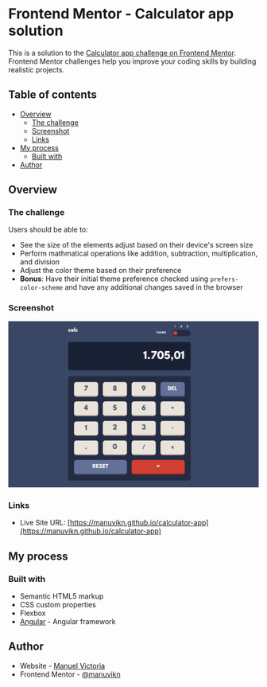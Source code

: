 # Frontend Mentor - Calculator app solution

This is a solution to the [Calculator app challenge on Frontend Mentor](https://www.frontendmentor.io/challenges/calculator-app-9lteq5N29). Frontend Mentor challenges help you improve your coding skills by building realistic projects. 

## Table of contents

- [Overview](#overview)
  - [The challenge](#the-challenge)
  - [Screenshot](#screenshot)
  - [Links](#links)
- [My process](#my-process)
  - [Built with](#built-with)
- [Author](#author)

## Overview

### The challenge

Users should be able to:

- See the size of the elements adjust based on their device's screen size
- Perform mathmatical operations like addition, subtraction, multiplication, and division
- Adjust the color theme based on their preference
- **Bonus**: Have their initial theme preference checked using `prefers-color-scheme` and have any additional changes saved in the browser

### Screenshot

![](./screenshot.PNG)

### Links

- Live Site URL: [https://manuvikn.github.io/calculator-app](https://manuvikn.github.io/calculator-app)

## My process

### Built with

- Semantic HTML5 markup
- CSS custom properties
- Flexbox
- [Angular](https://angular.io/) - Angular framework

## Author

- Website - [Manuel Victoria](https://www.manuelvictoria.net)
- Frontend Mentor - [@manuvikn](https://www.frontendmentor.io/profile/manuvikn)